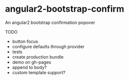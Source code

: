 # angular2-bootstrap-confirm
An angular2 bootstrap confirmation popover

TODO
* button focus
* configure defaults through provider
* tests
* create production bundle
* demo on gh-pages
* append to body?
* custom template support?